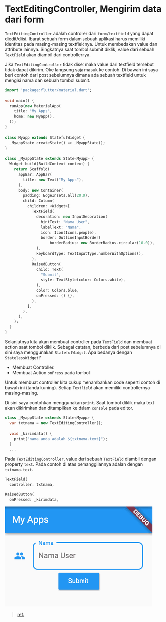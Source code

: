 # **TextEditingController**, Mengirim data dari form

`TextEditingController` adalah controller dari `form/textfield` yang dapat diedit/diisi. Ibarat sebuah form dalam sebuah aplikasi harus memiliki identitas pada masing-masing textfieldnya. Untuk membedakan value dan attribute lainnya. Singkatnya saat tombol submit diklik, value dari sebuah `TextField` akan diambil dari controllernya. 

Jika `TextEditingController` tidak diset maka value dari textfield tersebut tidak dapat dikirim.  Oke langsung saja masuk ke contoh. Di bawah ini saya beri contoh dari post sebelumnya dimana ada sebuah textfield untuk mengisi nama dan sebuah tombol submit.

```dart
import 'package:flutter/material.dart';

void main() {
  runApp(new MaterialApp(
    title: "My Apps",
    home: new Myapp(),
  ));
}

class Myapp extends StatefulWidget {
  _MyappState createState() => _MyappState();
}

class _MyappState extends State<Myapp> {
  Widget build(BuildContext context) {
    return Scaffold(
      appBar: AppBar(
        title: new Text("My Apps"),
      ),
      body: new Container(
        padding: EdgeInsets.all(20.0),
        child: Column(
          children: <Widget>[
            TextField(
              decoration: new InputDecoration(
                hintText: "Nama User",
                labelText: "Nama",
                icon: Icon(Icons.people),
                border: OutlineInputBorder(
                    borderRadius: new BorderRadius.circular(10.0)),
              ),
              keyboardType: TextInputType.numberWithOptions(),
            ),
            RaisedButton(
              child: Text(
                "Submit",
                style: TextStyle(color: Colors.white),
              ),
              color: Colors.blue,
              onPressed: () {},
            ),
          ],
        ),
      ),
    );
  }
}
```

Selanjutnya kita akan membuat controller pada `TextField` dan membuat action saat tombol diklik. Sebagai catatan, berbeda dari post sebelumnya di sini saya menggunakan `StatefulWidget`. Apa bedanya dengan `StatelessWidget`? 

- Membuat Controller.
- Membuat Action `onPress` pada tombol

Untuk membuat controller kita cukup menambahkan code seperti contoh di bawah ini (tanda kuning). Setiap `TextField` akan memiliki controllernya masing-masing.

Di sini saya contohkan menggunakan `print`. Saat tombol diklik maka text akan dikirimkan dan ditampilkan ke dalam `console` pada editor.

```dart
class _MyappState extends State<Myapp> {
  var txtnama = new TextEditingController();

  void _kirimdata() {
    print("nama anda adalah ${txtnama.text}");
  }
  ...
```
Pada `TextEditingController`, value dari sebuah `TextField` diambil dengan property `text`. Pada contoh di atas pemanggilannya adalan dengan `txtnama.text`.


```dart
TextField(
  controller: txtnama,
```
```dart
RaisedButton(
  onPressed: _kirimdata,
```

![Hasil](/flutter-texteditcontrol.png)

> [ref.](https://www.byriza.com/flutter-17-form-bagian-2-texteditingcontroller-mengirim-data-dari-form)
